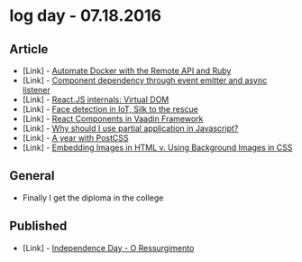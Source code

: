 # log day - 07.18.2016

## Article

- \[Link\] - [Automate Docker with the Remote API and Ruby](https://www.sitepoint.com/automate-docker-with-the-remote-api-and-ruby/)
- \[Link\] - [Component dependency through event emitter and async listener](https://medium.com/@mgrenier/component-dependency-through-event-emitter-and-async-listener-5dd1ba2893e2#.9oz6alhrx)
- \[Link\] - [React.JS internals: Virtual DOM](https://medium.com/@rajikaimal/react-js-internals-virtual-dom-d054347b7f00#.tvu8ew7ry)
- \[Link\] - [Face detection in IoT, Silk to the rescue](https://medium.com/@silklabs/face-detection-in-iot-silk-to-the-rescue-d3a9a906a613#.x2o70ha7e)
- \[Link\] - [React Components in Vaadin Framework](https://medium.com/@nunogrilopinheiro/react-components-in-vaadin-framework-af6d7a22046b#.orgki3ny4)
- \[Link\] - [Why should I use partial application in Javascript?](https://medium.com/@spoike/why-should-i-use-partial-application-in-javascript-d275083b25e4#.tkur6pnat)
- \[Link\] - [A year with PostCSS](https://medium.com/@mihaeltomic/a-year-with-postcss-f5c2c7ebe645#.6cgdbda3i)
- \[Link\] - [Embedding Images in HTML v. Using Background Images in CSS](https://medium.com/@jaymierosen/embedding-images-in-html-v-using-background-images-in-css-52c627e7d381#.wlf502hs3)


## General

- Finally I get the diploma in the college


## Published

- \[Link\] - [Independence Day - O Ressurgimento](http://imhomovies.com.br/opinions/em-cartaz/independence-day-2/)

